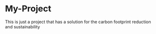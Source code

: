 # My-Project
This is just a project that has a solution for the carbon footprint reduction and sustainability
